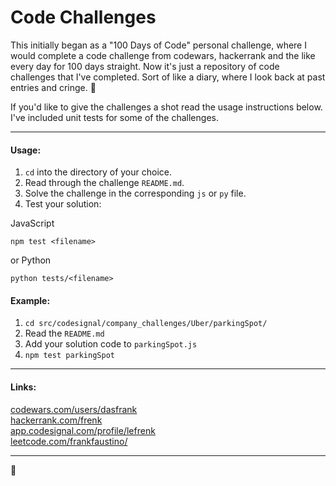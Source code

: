 # Code Challenges


This initially began as a "100 Days of Code" personal challenge, where I would complete a code challenge from codewars, hackerrank and the like every day for 100 days straight. Now it's just a repository of code challenges that I've completed. Sort of like a diary, where I look back at past entries and cringe. 😬

If you'd like to give the challenges a shot read the usage instructions below. I've included unit tests for some of the challenges.

<hr>

#### Usage:

1. `cd` into the directory of your choice.  
2. Read through the challenge `README.md`.  
3. Solve the challenge in the corresponding `js` or `py` file.
4. Test your solution:

JavaScript
```
npm test <filename>
```
or Python
```
python tests/<filename>
```

#### Example:

1. `cd src/codesignal/company_challenges/Uber/parkingSpot/`
2. Read the `README.md`  
3. Add your solution code to `parkingSpot.js`
4. `npm test parkingSpot`

<hr>

#### Links:
[codewars.com/users/dasfrank](https://www.codewars.com/users/dasfrank)  
[hackerrank.com/frenk](https://www.hackerrank.com/frenk)  
[app.codesignal.com/profile/lefrenk](https://app.codesignal.com/profile/lefrenk)  
[leetcode.com/frankfaustino/](https://leetcode.com/frankfaustino/)  
<hr>

👋
